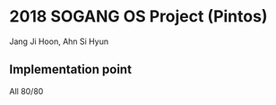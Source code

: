 # 2018 SOGANG OS Project (Pintos)</br>

Jang Ji Hoon, Ahn Si Hyun




## Implementation point

All 80/80
